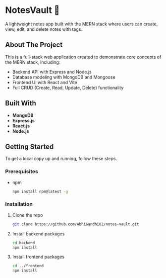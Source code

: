 # NotesVault 📝

A lightweight notes app built with the MERN stack where users can create, view, edit, and delete notes with tags.

## About The Project

This is a full-stack web application created to demonstrate core concepts of the MERN stack, including:
* Backend API with Express and Node.js
* Database modeling with MongoDB and Mongoose
* Frontend UI with React and Vite
* Full CRUD (Create, Read, Update, Delete) functionality

## Built With

* **MongoDB**
* **Express.js**
* **React.js**
* **Node.js**

## Getting Started

To get a local copy up and running, follow these steps.

### Prerequisites

* npm
    ```sh
    npm install npm@latest -g
    ```

### Installation

1.  Clone the repo
    ```sh
    git clone https://github.com/AbhiGandhi02/notes-vault.git
    ```
2.  Install backend packages
    ```sh
    cd backend
    npm install
    ```
3.  Install frontend packages
    ```sh
    cd ../frontend
    npm install
    ```
